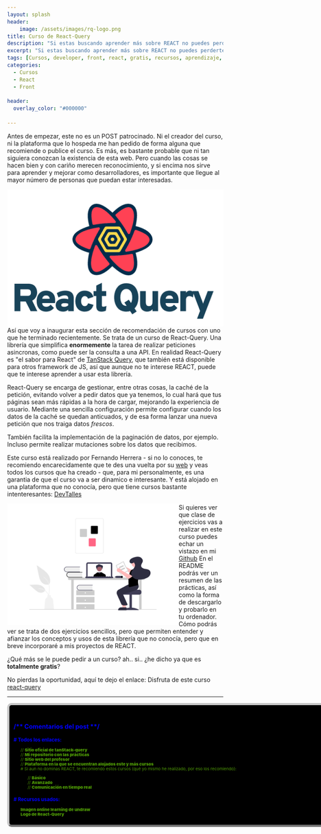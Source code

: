 ```yaml
---
layout: splash
header:
    image: /assets/images/rq-logo.png
title: Curso de React-Query
description: "Si estas buscando aprender más sobre REACT no puedes perderte este curso GRATUITO de devtalles."
excerpt: "Si estas buscando aprender más sobre REACT no puedes perderte este curso GRATUITO de devtalles."
tags: [Cursos, developer, front, react, gratis, recursos, aprendizaje, e-learning]
categories: 
  - Cursos
  - React
  - Front

header:
  overlay_color: "#000000"

---    
```



Antes de empezar, este no es un POST patrocinado. Ni el creador del curso, ni la plataforma que lo hospeda me han pedido de forma alguna que recomiende o publice el curso. Es más, es bastante probable que ni tan siguiera conozcan la existencia de esta web. Pero cuando las cosas se hacen bien y con cariño merecen reconocimiento, y si encima nos sirve para aprender y mejorar como desarrolladores, es importante que llegue al mayor número de personas que puedan estar interesadas.

<img src="/assets/images/rq-logo.png" align="right"/>

Así que voy a inaugurar esta sección de recomendación de cursos con uno que he terminado recientemente. Se trata de un curso de React-Query. Una librería que simplifica __enormemente__ la tarea de realizar peticiones asincronas, como puede ser la consulta a una API. En realidad React-Query es "el sabor para React" de [TanStack Query](https://tanstack.com/query/v3/), que también está disponible para otros framework de JS, así que aunque no te interese REACT, puede que te interese aprender a usar esta librería.

React-Query se encarga de gestionar, entre otras cosas, la caché de la petición, evitando volver a pedir datos que ya tenemos, lo cual hará que tus páginas sean más rápidas a la hora de cargar, mejorando la experiencia de usuario. Mediante una sencilla configuración permite configurar cuando los datos de la caché se quedan anticuados, y de esa forma lanzar una nueva petición que nos traiga datos *frescos*.

También facilita la implementación de la paginación de datos, por ejemplo. Incluso permite realizar mutaciones sobre los datos que recibimos.

Este curso está realizado por Fernando Herrera - si no lo conoces, te recomiendo encarecidamente que te des una vuelta por su [web](https://fernando-herrera.com/) y veas todos los cursos que ha creado - que, para mi personalmente, es una garantia de que el curso va a ser dinamico e interesante. Y está alojado en una plataforma que no conocía, pero que tiene cursos bastante intenteresantes: [DevTalles](https://cursos.devtalles.com/)

<img src="/assets/images/learn.png" align="left" width='400px'/>

Si quieres ver que clase de ejercicios vas a realizar en este curso puedes echar un vistazo en mi [Github](https://github.com/crakernano/curso-react-query) En el README podrás ver un resumen de las prácticas, así como la forma de descargarlo y probarlo en tu ordenador. Cómo podrás ver se trata de dos ejercicios sencillos, pero que permiten entender y afianzar los conceptos y usos de esta librería que no conocía, pero que en breve incorporaré a mis proyectos de REACT.

¿Qué más se le puede pedir a un curso? ah.. si.. ¿he dicho ya que es __totalmente gratis__?

No pierdas la oportunidad, aquí te dejo el enlace: Disfruta de este curso [react-query](https://cursos.devtalles.com/courses/take/react-query)

---
<style>
/* ToDo: MOVERLO A UN FICHERO CSS */

.aditional-info::before{
  content:url('/assets/images/console.png');
  position: relative;
  top:-17px;
  left:-19px;  
  width: 100%;
  display: flex;
}

.aditional-info{
 background-color: black;
 color: #4e9a06;
 padding: 10px;
 font-size: .6rem;
 border: #c8c8c8 outset 5px;
 border-radius: 10px;
 width: 724px;
}

.aditional-info a{
  color: #4e9a06;
  text-decoration: none;
  font-weight: 900;

}
.aditional-info li{
  list-style-type: none;
}

h2, h3{
  color: blue;
}


</style>
<div class="aditional-info">

<h2>/** Comentarios del post **/</h2>

<h3> # Todos los enlaces:</h3>
<ul>
  <li> // <a href="https://tanstack.com/query/v3/">Sitio oficial de tanStack-query</a></li>
  <li> // <a href="https://github.com/crakernano/curso-react-query">Mi repositorio con las prácticas</a></li>
  <li> // <a href="https://fernando-herrera.com/">Sitio web del profesor</a></li>
  <li> // <a href="https://cursos.devtalles.com/">Plataforma en la que se encuentran alojados este y más cursos</a></li>

  <li> # Si aun no dominas REACT, te recomiendo estos cursos (qué yo mismo he realizado, por eso los recomiendo):</li>

  <ul>
      <li> // <a href="https://www.udemy.com/course/react-cero-experto/">Básico</a></li>
      <li> // <a href="https://www.udemy.com/course/react-pro/">Avanzado</a></li>
      <li> // <a href="https://www.udemy.com/course/react-socket-io-fernando/">Comunicación en tiempo real</a></li>
  </ul>
</ul>

<h3> # Recursos usados:</h3> 
  <ul>
    <li> <a href="https://undraw.co/"> Imagen online learning de undraw</a></li>
    <li> <a href=""> Logo de React-Query</a></li>
  </ul>
</div>
